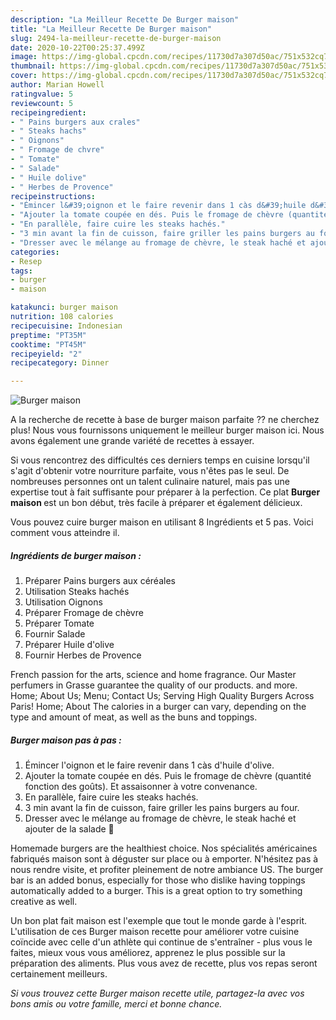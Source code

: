 ```yaml
---
description: "La Meilleur Recette De Burger maison"
title: "La Meilleur Recette De Burger maison"
slug: 2494-la-meilleur-recette-de-burger-maison
date: 2020-10-22T00:25:37.499Z
image: https://img-global.cpcdn.com/recipes/11730d7a307d50ac/751x532cq70/burger-maison-photo-principale-de-la-recette.jpg
thumbnail: https://img-global.cpcdn.com/recipes/11730d7a307d50ac/751x532cq70/burger-maison-photo-principale-de-la-recette.jpg
cover: https://img-global.cpcdn.com/recipes/11730d7a307d50ac/751x532cq70/burger-maison-photo-principale-de-la-recette.jpg
author: Marian Howell
ratingvalue: 5
reviewcount: 5
recipeingredient:
- " Pains burgers aux crales"
- " Steaks hachs"
- " Oignons"
- " Fromage de chvre"
- " Tomate"
- " Salade"
- " Huile dolive"
- " Herbes de Provence"
recipeinstructions:
- "Émincer l&#39;oignon et le faire revenir dans 1 càs d&#39;huile d&#39;olive."
- "Ajouter la tomate coupée en dés. Puis le fromage de chèvre (quantité fonction des goûts). Et assaisonner à votre convenance."
- "En parallèle, faire cuire les steaks hachés."
- "3 min avant la fin de cuisson, faire griller les pains burgers au four."
- "Dresser avec le mélange au fromage de chèvre, le steak haché et ajouter de la salade 🤗"
categories:
- Resep
tags:
- burger
- maison

katakunci: burger maison 
nutrition: 108 calories
recipecuisine: Indonesian
preptime: "PT35M"
cooktime: "PT45M"
recipeyield: "2"
recipecategory: Dinner

---
```



![Burger maison](https://img-global.cpcdn.com/recipes/11730d7a307d50ac/751x532cq70/burger-maison-photo-principale-de-la-recette.jpg)

A la recherche de recette à base de burger maison parfaite ?? ne cherchez plus! Nous vous fournissons uniquement le meilleur burger maison ici. Nous avons également une grande variété de recettes à essayer.

Si vous rencontrez des difficultés ces derniers temps en cuisine lorsqu'il s'agit d'obtenir votre nourriture parfaite, vous n'êtes pas le seul. De nombreuses personnes ont un talent culinaire naturel, mais pas une expertise tout à fait suffisante pour préparer à la perfection. Ce plat <strong> Burger maison </strong> est un bon début, très facile à préparer et également délicieux.

<!--inarticleads1-->

Vous pouvez cuire burger maison en utilisant 8 Ingrédients et 5 pas. Voici comment vous atteindre il.

##### Ingrédients de burger maison :

1. Préparer  Pains burgers aux céréales
1. Utilisation  Steaks hachés
1. Utilisation  Oignons
1. Préparer  Fromage de chèvre
1. Préparer  Tomate
1. Fournir  Salade
1. Préparer  Huile d&#39;olive
1. Fournir  Herbes de Provence


French passion for the arts, science and home fragrance. Our Master perfumers in Grasse guarantee the quality of our products. and more. Home; About Us; Menu; Contact Us; Serving High Quality Burgers Across Paris! Home; About The calories in a burger can vary, depending on the type and amount of meat, as well as the buns and toppings. 

<!--inarticleads2-->

##### Burger maison pas à pas :

1. Émincer l&#39;oignon et le faire revenir dans 1 càs d&#39;huile d&#39;olive.
1. Ajouter la tomate coupée en dés. Puis le fromage de chèvre (quantité fonction des goûts). Et assaisonner à votre convenance.
1. En parallèle, faire cuire les steaks hachés.
1. 3 min avant la fin de cuisson, faire griller les pains burgers au four.
1. Dresser avec le mélange au fromage de chèvre, le steak haché et ajouter de la salade 🤗


Homemade burgers are the healthiest choice. Nos spécialités américaines fabriqués maison sont à déguster sur place ou à emporter. N&#39;hésitez pas à nous rendre visite, et profiter pleinement de notre ambiance US. The burger bar is an added bonus, especially for those who dislike having toppings automatically added to a burger. This is a great option to try something creative as well. 

<!--inarticleads1-->

<p>
Un bon plat fait maison est l'exemple que tout le monde garde à l'esprit. L'utilisation de ces Burger maison recette pour améliorer votre cuisine coïncide avec celle d'un athlète qui continue de s'entraîner - plus vous le faites, mieux vous vous améliorez, apprenez le plus possible sur la préparation des aliments. Plus vous avez de recette, plus vos repas seront certainement meilleurs.
</p>

<p>
<i>Si vous trouvez cette Burger maison recette utile, partagez-la avec vos bons amis ou votre famille, merci et bonne chance.</i>
</p>
